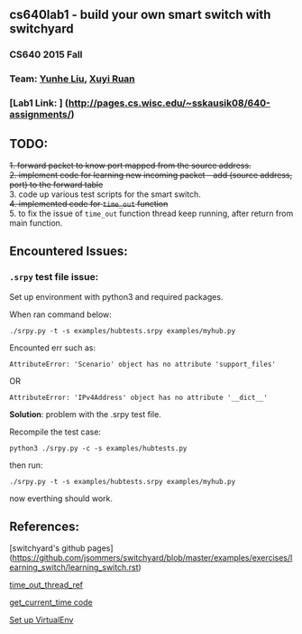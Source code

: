 ## cs640lab1 - build your own smart switch with switchyard

### CS640 2015 Fall
### Team: [Yunhe Liu](https://github.com/yunheL), [Xuyi Ruan](https://github.com/ruanxuyi)

### [Lab1 Link: ] (http://pages.cs.wisc.edu/~sskausik08/640-assignments/)


## TODO: 
~~1. forward packet to know port mapped from the source address.~~  
~~2. implement code for learning new incoming packet - add (source address, port) to the forward table~~  
3. code up various test scripts for the smart switch.  
~~4. implemented code for `time_out` function~~  
5. to fix the issue of `time_out` function thread keep running, after return from main function.  



## Encountered Issues: 

### `.srpy` test file issue:

Set up environment with python3 and required packages. 

When ran command below: 

`./srpy.py -t -s examples/hubtests.srpy examples/myhub.py`

Encounted err such as: 

```
AttributeError: 'Scenario' object has no attribute 'support_files'
```

OR

```
AttributeError: 'IPv4Address' object has no attribute '__dict__'
```

**Solution**:  problem with the .srpy test file. 

Recompile the test case: 

`python3 ./srpy.py -c -s examples/hubtests.py`

then run: 

`./srpy.py -t -s examples/hubtests.srpy examples/myhub.py`

now everthing should work.



## References:

[switchyard's github pages]
(https://github.com/jsommers/switchyard/blob/master/examples/exercises/learning_switch/learning_switch.rst)

[time_out_thread_ref](http://stackoverflow.com/questions/11083349/python-threading-timer-stays-alive-after-calling-cancel-method)

[get_current_time code](http://stackoverflow.com/questions/5998245/get-current-time-in-milliseconds-in-python)


[Set up VirtualEnv](http://docs.python-guide.org/en/latest/dev/virtualenvs/)


